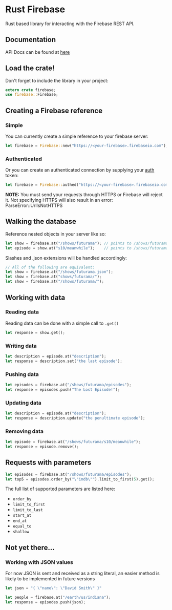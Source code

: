 # Rust Firebase

Rust based library for interacting with the Firebase REST API.

## Documentation

API Docs can be found at [here](http://icanteden.com/rust-firebase/firebase/)

## Load the crate!

Don't forget to include the library in your project:
```Rust
extern crate firebase;
use firebase::Firebase;
```

## Creating a Firebase reference

### Simple
You can currently create a simple reference to your firebase server:

```Rust
let firebase = Firebase::new("https://<your-firebase>.firebaseio.com");
```

### Authenticated
Or you can create an authenticated connection by supplying your [auth](https://www.firebase.com/docs/rest/guide/user-auth.html) token:

```Rust
let firebase = Firebase::authed("https://<your-firebase>.firebaseio.com", "<token>");
```

**NOTE:** You must send your requests through HTTPS or Firebase will reject it.
Not specifying HTTPS will also result in an error: ParseError::UrlIsNotHTTPS

## Walking the database

Reference nested objects in your server like so:

```Rust
let show = firebase.at("/shows/futurama"); // points to /shows/futurama
let episode = show.at("s10/meanwhile");    // points to /shows/futurama/s10/meanwhile
```

Slashes and .json extensions will be handled accordingly:

```Rust
// All of the following are equivalent:
let show = firebase.at("/shows/futurama.json");
let show = firebase.at("shows/futurama/");
let show = firebase.at("/shows/futurama/");
```

## Working with data

### Reading data

Reading data can be done with a simple call to ```.get()```
```Rust
let response = show.get();
```

### Writing data

```Rust
let description = episode.at("description");
let response = description.set("the last episode");
```

### Pushing data

```Rust
let episodes = firebase.at("/shows/futurama/episodes");
let response = episodes.push("The Lost Episode!");
```

### Updating data

```Rust
let description = episode.at("description");
let response = description.update("the penultimate episode");
```

### Removing data

```Rust
let episode = firebase.at("/shows/futurama/s10/meanwhile");
let response = episode.remove();
```

## Requests with parameters

```Rust
let episodes = firebase.at("/shows/futurama/episodes");
let top5 = episodes.order_by("\"imdb\"").limit_to_first(5).get();
```

The full list of supported parameters are listed here:

 - ```order_by```
 - ```limit_to_first```
 - ```limit_to_last```
 - ```start_at```
 - ```end_at```
 - ```equal_to```
 - ```shallow```

## Not yet there...

### Working with JSON values

For now JSON is sent and received as a string literal, an easier method is
likely to be implemented in future versions

```Rust
let json = "{ \"name\": \"David Smith\" }"

let people = firebase.at("/earth/us/indiana");
let response = episodes.push(json);
```
